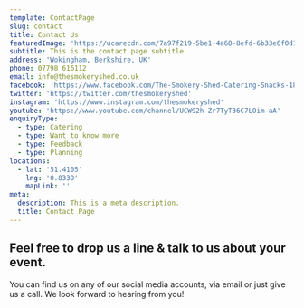 ```yaml
---
template: ContactPage
slug: contact
title: Contact Us
featuredImage: 'https://ucarecdn.com/7a97f219-5be1-4a68-8efd-6b33e6f0d153/'
subtitle: This is the contact page subtitle.
address: 'Wokingham, Berkshire, UK'
phone: 07798 616112
email: info@thesmokeryshed.co.uk
facebook: 'https://www.facebook.com/The-Smokery-Shed-Catering-Snacks-186727151905323/'
twitter: 'https://twitter.com/thesmokeryshed'
instagram: 'https://www.instagram.com/thesmokeryshed'
youtube: 'https://www.youtube.com/channel/UCW92h-Zr7TyT36C7LOim-aA'
enquiryType:
  - type: Catering
  - type: Want to know more
  - type: Feedback
  - type: Planning
locations:
  - lat: '51.4105'
    lng: '0.8339'
    mapLink: ''
meta:
  description: This is a meta description.
  title: Contact Page
---
```

## Feel free to drop us a line & talk to us about your event.

You can find us on any of our social media accounts, via email or just give us a call. We look forward to hearing from you!